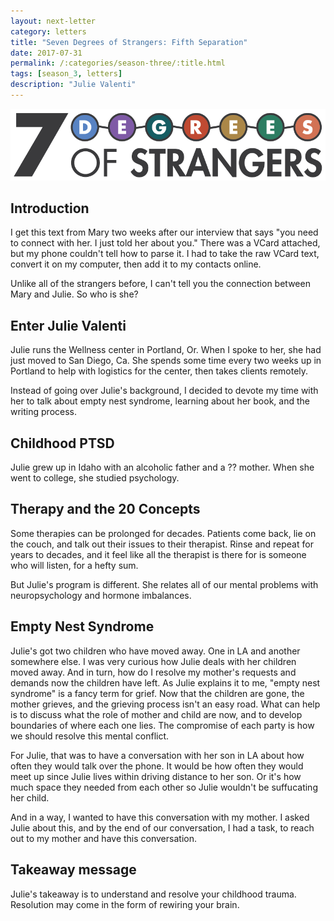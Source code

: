 ```yaml
---
layout: next-letter
category: letters
title: "Seven Degrees of Strangers: Fifth Separation"
date: 2017-07-31
permalink: /:categories/season-three/:title.html
tags: [season_3, letters]
description: "Julie Valenti"
---
```


<img src="https://github.com/jermspeaks/jermspeaks.github.io/blob/master/assets/images/7_Degrees_Of_Strangers_Letterhead.png?raw=true" alt="7 Degrees of Strangers Letterhead" width="600" />

## Introduction

I get this text from Mary two weeks after our interview that says "you need to connect with her. I just told her about you." There was a VCard attached, but my phone couldn't tell how to parse it. I had to take the raw VCard text, convert it on my computer, then add it to my contacts online.

Unlike all of the strangers before, I can't tell you the connection between Mary and Julie. So who is she?

## Enter Julie Valenti

Julie runs the Wellness center in Portland, Or. When I spoke to her, she had just moved to San Diego, Ca. She spends some time every two weeks up in Portland to help with logistics for the center, then takes clients remotely.

Instead of going over Julie's background, I decided to devote my time with her to talk about empty nest syndrome, learning about her book, and the writing process.

## Childhood PTSD

Julie grew up in Idaho with an alcoholic father and a ?? mother. When she went to college, she studied psychology. 

## Therapy and the 20 Concepts

Some therapies can be prolonged for decades. Patients come back, lie on the couch, and talk out their issues to their therapist. Rinse and repeat for years to decades, and it feel like all the therapist is there for is someone who will listen, for a hefty sum.

But Julie's program is different. She relates all of our mental problems with neuropsychology and hormone imbalances.

## Empty Nest Syndrome

Julie's got two children who have moved away. One in LA and another somewhere else. I was very curious how Julie deals with her children moved away. 
And in turn, how do I resolve my mother's requests and demands now the children have left.
As Julie explains it to me, "empty nest syndrome" is a fancy term for grief. Now that the children are gone, the mother grieves, and the grieving process isn't an easy road. 
What can help is to discuss what the role of mother and child are now, and to develop boundaries of where each one lies. The compromise of each party is how we should resolve this mental conflict. 

For Julie, that was to have a conversation with her son in LA about how often they would talk over the phone. It would be how often they would meet up since Julie lives within driving distance to her son. Or it's how much space they needed from each other so Julie wouldn't be suffucating her child. 

And in a way, I wanted to have this conversation with my mother. I asked Julie about this, and by the end of our conversation, I had a task, to reach out to my mother and have this conversation.

## Takeaway message

Julie's takeaway is to understand and resolve your childhood trauma. Resolution may come in the form of rewiring your brain.
